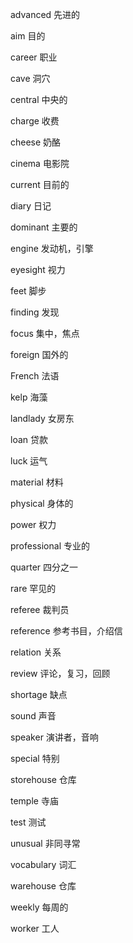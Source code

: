 advanced      先进的

aim           目的

career        职业

cave          洞穴

central       中央的

charge        收费

cheese        奶酪

cinema        电影院

current       目前的

diary         日记

dominant      主要的

engine        发动机，引擎

eyesight      视力

feet          脚步

finding       发现

focus         集中，焦点

foreign       国外的

French        法语

kelp          海藻

landlady      女房东

loan          贷款

luck          运气

material      材料

physical      身体的

power         权力

professional  专业的

quarter       四分之一

rare          罕见的

referee       裁判员

reference     参考书目，介绍信

relation      关系

review        评论，复习，回顾

shortage      缺点

sound         声音

speaker       演讲者，音响

special       特别

storehouse    仓库

temple        寺庙

test          测试

unusual       非同寻常

vocabulary    词汇

warehouse     仓库

weekly        每周的

worker        工人

